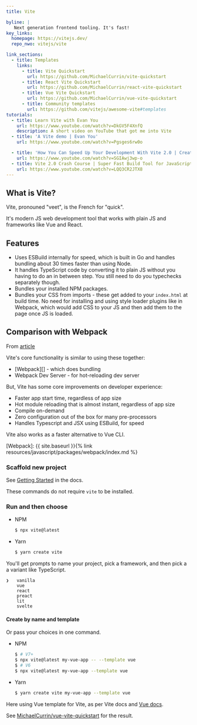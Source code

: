 ```yaml
---
title: Vite

byline: |
   Next generation frontend tooling. It's fast!
key_links:
  homepage: https://vitejs.dev/
  repo_nwo: vitejs/vite

link_sections:
  - title: Templates
    links:
      - title: Vite Quickstart
        url: https://github.com/MichaelCurrin/vite-quickstart
      - title: React Vite Quickstart
        url: https://github.com/MichaelCurrin/react-vite-quickstart
      - title: Vue Vite Quickstart
        url: https://github.com/MichaelCurrin/vue-vite-quickstart
      - title: Community templates
        url: https://github.com/vitejs/awesome-vite#templates
tutorials:
  - title: Learn Vite with Evan You
    url: https://www.youtube.com/watch?v=DkGV5F4XnfQ
    description: A short video on YouTube that got me into Vite
  - title: 'A Vite demo | Evan You'
    url: https://www.youtube.com/watch?v=Pgsges6rw0o

  - title: 'How You Can Speed Up Your Development With Vite 2.0 | Create Fast Vue 3 apps with Vite 2.0 Tutorial'
    url: https://www.youtube.com/watch?v=SGIAwj3wp-o
  - title: Vite 2.0 Crash Course | Super Fast Build Tool for JavaScript, React, Vue, Svelte, & Lit (2021)
    url: https://www.youtube.com/watch?v=LQQ3CR2JTX8
---
```


## What is Vite?

Vite, pronouned "veet", is the French for "quick".

It's modern JS web development tool that works with plain JS and frameworks like Vue and React.

## Features

- Uses ESBuild internally for speed, which is built in Go and handles bundling about 30 times faster than using Node.
- It handles TypeScript code by converting it to plain JS without you having to do an in between step. You still need to do you typechecks separately though.
- Bundles your installed NPM packages.
- Bundles your CSS from imports - these get added to your `index.html` at build time. No need for installing and using style loader plugins like in Webpack, which would add CSS to your JS and then add them to the page once JS is loaded.

## Comparison with Webpack

From [article](https://harlanzw.com/blog/how-the-heck-does-vite-work/)

Vite's core functionality is similar to using these together:

- [Webpack][] - which does bundling
- Webpack Dev Server - for hot-reloading dev server

But, Vite has some core improvements on developer experience:

- Faster app start time, regardless of app size
- Hot module reloading that is almost instant, regardless of app size
- Compile on-demand
- Zero configuration out of the box for many pre-processors
- Handles Typescript and JSX using ESBuild, for speed

Vite also works as a faster alternative to Vue CLI.

[Webpack]: {{ site.baseurl }}{% link resources/javascript/packages/webpack/index.md %}

### Scaffold new project

See [Getting Started](https://vitejs.dev/guide/#scaffolding-your-first-vite-project) in the docs.

These commands do not require `vite` to be installed.

### Run and then choose

- NPM
    ```sh
    $ npx vite@latest
    ```
- Yarn
    ```sh
    $ yarn create vite
    ```

You'll get prompts to name your project, pick a framework, and then pick a a variant like TypeScript.

```
❯   vanilla
    vue
    react
    preact
    lit
    svelte
```

#### Create by name and template

Or pass your choices in one command.

- NPM
    ```sh
    $ # V7+
    $ npx vite@latest my-vue-app -- --template vue
    $ # V6
    $ npx vite@latest my-vue-app --template vue
    ```
- Yarn
    ```sh
    $ yarn create vite my-vue-app --template vue
    ```
    
Here using Vue template for Vite, as per Vite docs and [Vue docs](https://v3.vuejs.org/guide/installation.html#vite).

See [MichaelCurrin/vue-vite-quickstart](https://github.com/MichaelCurrin/vue-vite-quickstart) for the result.
